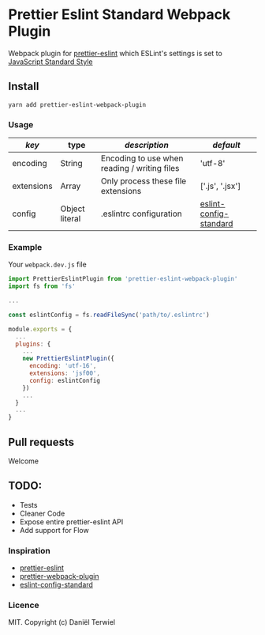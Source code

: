 # Prettier Eslint Standard Webpack Plugin

Webpack plugin for [prettier-eslint](http://example.net/) which ESLint's settings is set to [JavaScript Standard Style](http://standardjs.com/)

## Install
```
yarn add prettier-eslint-webpack-plugin
```

### Usage


| *key*      | type           | *description*                                | *default*                                                                  |
|------------|----------------|----------------------------------------------|----------------------------------------------------------------------------|
| encoding   | String         | Encoding to use when reading / writing files | 'utf-8'                                                                    |
| extensions | Array          | Only process these file extensions           | ['.js', '.jsx']                                                            |
| config     | Object literal | .eslintrc configuration                      | [eslint-config-standard](https://github.com/feross/eslint-config-standard) |

### Example

Your `webpack.dev.js` file
```javascript
import PrettierEslintPlugin from 'prettier-eslint-webpack-plugin'
import fs from 'fs'

...

const eslintConfig = fs.readFileSync('path/to/.eslintrc')

module.exports = {
  ...
  plugins: {
    ...
    new PrettierEslintPlugin({
      encoding: 'utf-16',
      extensions: 'jsf00',
      config: eslintConfig
    })
    ...
  }
  ...
}

```


## Pull requests
Welcome

## TODO:
* Tests
* Cleaner Code
* Expose entire prettier-eslint API
* Add support for Flow

### Inspiration
* [prettier-eslint](https://github.com/kentcdodds/prettier-eslint)
* [prettier-webpack-plugin](https://github.com/hawkins/prettier-webpack-plugin)
* [eslint-config-standard](https://github.com/feross/eslint-config-standard)

### Licence

MIT. Copyright (c) Daniël Terwiel
